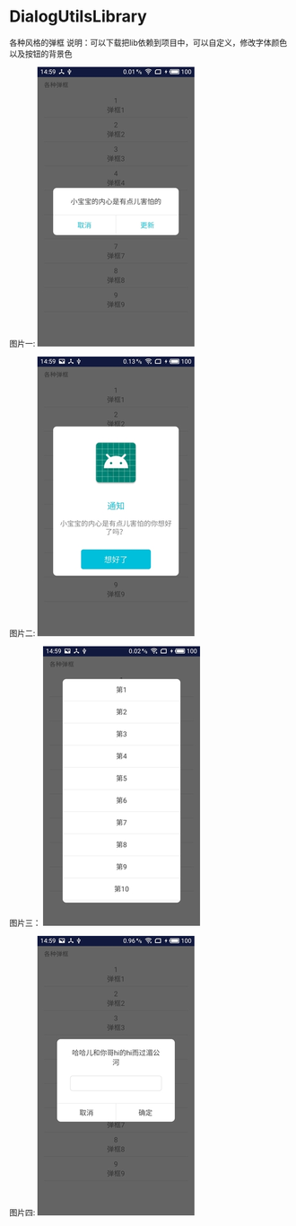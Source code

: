 # DialogUtilsLibrary
各种风格的弹框
说明：可以下载把lib依赖到项目中，可以自定义，修改字体颜色以及按钮的背景色





图片一:
![image](https://github.com/Hunter2916/DialogUtilsLibrary/blob/master/S90919-145928%20(1).jpg)

图片二:
![image](https://github.com/Hunter2916/DialogUtilsLibrary/blob/master/S90919-145933%20(1).jpg)

图片三：
![image](https://github.com/Hunter2916/DialogUtilsLibrary/blob/master/S90919-145941%20(1).jpg)

图片四:
![image](https://github.com/Hunter2916/DialogUtilsLibrary/blob/master/S90919-145950.jpg)

